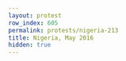 ```yaml
---
layout: protest
row_index: 605
permalink: protests/nigeria-213
title: Nigeria, May 2016
hidden: true
---
```

